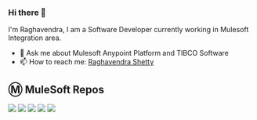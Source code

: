 ### Hi there 👋
I'm Raghavendra, I am a Software Developer currently working in Mulesoft Integration area.

- 💬 Ask me about Mulesoft Anypoint Platform and TIBCO Software
- 📫 How to reach me: [Raghavendra Shetty](https://www.linkedin.com/in/raghavendra-shetty-h/)

<!--
- 🔭 I’m currently working on ...
- 🌱 I’m currently learning ...
- 👯 I’m looking to collaborate on ...
- 🤔 I’m looking for help with ...
- 💬 Ask me about ...
- 📫 How to reach me: ...
- 😄 Pronouns: ...
- ⚡ Fun fact: ...
-->

## Ⓜ️ MuleSoft Repos

[![](https://github-readme-stats.vercel.app/api/pin/?username=raghavendrashetty93&repo=mule-rabbitmq-implementation&theme=github_dark)](https://github.com/raghavendrashetty93/mule-rabbitmq-implementation)
[![](https://github-readme-stats.vercel.app/api/pin/?username=raghavendrashetty93&repo=mule-servicenow-implementation&theme=github_dark)](https://github.com/raghavendrashetty93/mule-servicenow-implementation)
[![](https://github-readme-stats.vercel.app/api/pin/?username=raghavendrashetty93&repo=mule-circuit-breaker-implementation&theme=github_dark)](https://github.com/raghavendrashetty93/mule-circuit-breaker-implementation)
[![](https://github-readme-stats.vercel.app/api/pin/?username=raghavendrashetty93&repo=mule-apimanager-automation&theme=github_dark)](https://github.com/raghavendrashetty93/mule-apimanager-automation)
[![](https://github-readme-stats.vercel.app/api/pin/?username=raghavendrashetty93&repo=mule-simple-pagination-implementation&theme=github_dark)](https://github.com/raghavendrashetty93/mule-apimanager-automation)


<!--
**raghavendrashetty93/raghavendrashetty93** is a ✨ _special_ ✨ repository because its `README.md` (this file) appears on your GitHub profile.

Here are some ideas to get you started:

- 🔭 I’m currently working on ...
- 🌱 I’m currently learning ...
- 👯 I’m looking to collaborate on ...
- 🤔 I’m looking for help with ...
- 💬 Ask me about ...
- 📫 How to reach me: ...
- 😄 Pronouns: ...
- ⚡ Fun fact: ...
-->
